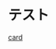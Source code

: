 <script setup>
import OGPComponent from '/.vitepress/components/ogp.vue'
</script>

# テスト
[card](https://q.trap.jp/channels/random/wasure)

<OGPComponent url="https://trap.jp/" />
